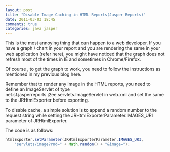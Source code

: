 ```yaml
---
layout: post
title: "Disable Image Caching in HTML Reports(Jasper Reports)"
date: 2011-03-03 18:45
comments: true
categories: java jasper
---
```


This is the most annoying thing that can happen to a web developer. If you have a graph / chart in your report and you are rendering the same in your web application (refer here), you might have noticed that the graph does not refresh most of the times in IE and sometimes in Chrome/Firefox. 

Of course , to get the graph to work, you need to follow the instructions as mentioned in my previous blog here.

Remember that to render any image in the HTML reports, you need to define an ImageServlet of type net.sf.jasperreports.j2ee.servlets.ImageServlet in web.xml and set the same to the JRHtmlExporter before exporting.

To disable cache, a simple solution is to append a random number to the request string while setting the JRHtmlExporterParameter.IMAGES_URI parameter of JRHtmlExporter.

The code is as follows:

```java
htmlExporter.setParameter(JRHtmlExporterParameter.IMAGES_URI,
    "servlets/image?rnd=" + Math.random() + "&image=");
```

